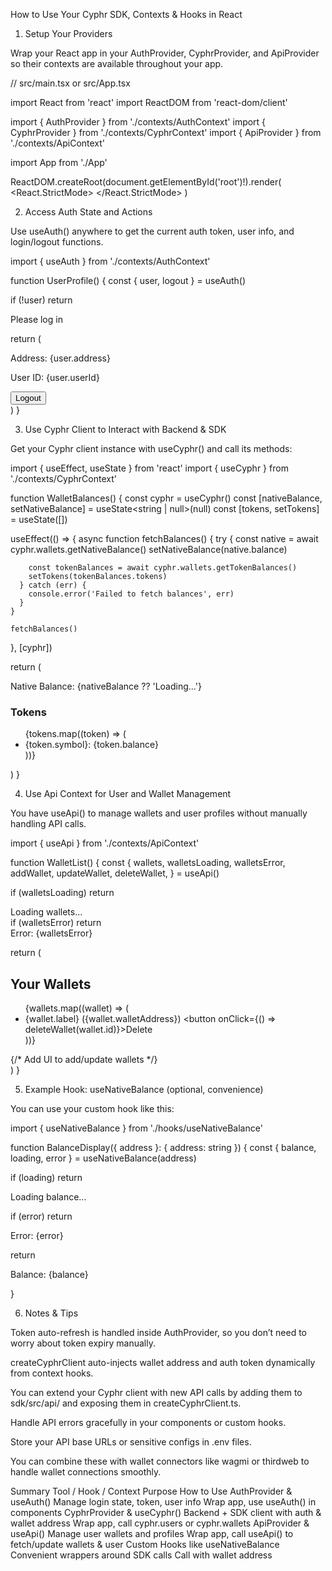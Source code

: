 How to Use Your Cyphr SDK, Contexts & Hooks in React
1. Setup Your Providers

Wrap your React app in your AuthProvider, CyphrProvider, and ApiProvider so their contexts are available throughout your app.

// src/main.tsx or src/App.tsx

import React from 'react'
import ReactDOM from 'react-dom/client'

import { AuthProvider } from './contexts/AuthContext'
import { CyphrProvider } from './contexts/CyphrContext'
import { ApiProvider } from './contexts/ApiContext'

import App from './App'

ReactDOM.createRoot(document.getElementById('root')!).render(
  <React.StrictMode>
    <AuthProvider>
      <CyphrProvider>
        <ApiProvider>
          <App />
        </ApiProvider>
      </CyphrProvider>
    </AuthProvider>
  </React.StrictMode>
)

2. Access Auth State and Actions

Use useAuth() anywhere to get the current auth token, user info, and login/logout functions.

import { useAuth } from './contexts/AuthContext'

function UserProfile() {
  const { user, logout } = useAuth()

  if (!user) return <div>Please log in</div>

  return (
    <div>
      <p>Address: {user.address}</p>
      <p>User ID: {user.userId}</p>
      <button onClick={logout}>Logout</button>
    </div>
  )
}

3. Use Cyphr Client to Interact with Backend & SDK

Get your Cyphr client instance with useCyphr() and call its methods:

import { useEffect, useState } from 'react'
import { useCyphr } from './contexts/CyphrContext'

function WalletBalances() {
  const cyphr = useCyphr()
  const [nativeBalance, setNativeBalance] = useState<string | null>(null)
  const [tokens, setTokens] = useState([])

  useEffect(() => {
    async function fetchBalances() {
      try {
        const native = await cyphr.wallets.getNativeBalance()
        setNativeBalance(native.balance)

        const tokenBalances = await cyphr.wallets.getTokenBalances()
        setTokens(tokenBalances.tokens)
      } catch (err) {
        console.error('Failed to fetch balances', err)
      }
    }

    fetchBalances()
  }, [cyphr])

  return (
    <div>
      <p>Native Balance: {nativeBalance ?? 'Loading...'}</p>
      <h3>Tokens</h3>
      <ul>
        {tokens.map((token) => (
          <li key={token.contractAddress}>
            {token.symbol}: {token.balance}
          </li>
        ))}
      </ul>
    </div>
  )
}

4. Use Api Context for User and Wallet Management

You have useApi() to manage wallets and user profiles without manually handling API calls.

import { useApi } from './contexts/ApiContext'

function WalletList() {
  const {
    wallets,
    walletsLoading,
    walletsError,
    addWallet,
    updateWallet,
    deleteWallet,
  } = useApi()

  if (walletsLoading) return <div>Loading wallets...</div>
  if (walletsError) return <div>Error: {walletsError}</div>

  return (
    <div>
      <h2>Your Wallets</h2>
      <ul>
        {wallets.map((wallet) => (
          <li key={wallet.id}>
            {wallet.label} ({wallet.walletAddress})
            <button onClick={() => deleteWallet(wallet.id)}>Delete</button>
          </li>
        ))}
      </ul>
      {/* Add UI to add/update wallets */}
    </div>
  )
}

5. Example Hook: useNativeBalance (optional, convenience)

You can use your custom hook like this:

import { useNativeBalance } from './hooks/useNativeBalance'

function BalanceDisplay({ address }: { address: string }) {
  const { balance, loading, error } = useNativeBalance(address)

  if (loading) return <p>Loading balance...</p>
  if (error) return <p>Error: {error}</p>

  return <p>Balance: {balance}</p>
}

6. Notes & Tips

Token auto-refresh is handled inside AuthProvider, so you don’t need to worry about token expiry manually.

createCyphrClient auto-injects wallet address and auth token dynamically from context hooks.

You can extend your Cyphr client with new API calls by adding them to sdk/src/api/ and exposing them in createCyphrClient.ts.

Handle API errors gracefully in your components or custom hooks.

Store your API base URLs or sensitive configs in .env files.

You can combine these with wallet connectors like wagmi or thirdweb to handle wallet connections smoothly.

Summary
Tool / Hook / Context	Purpose	How to Use
AuthProvider & useAuth()	Manage login state, token, user info	Wrap app, use useAuth() in components
CyphrProvider & useCyphr()	Backend + SDK client with auth & wallet address	Wrap app, call cyphr.users or cyphr.wallets
ApiProvider & useApi()	Manage user wallets and profiles	Wrap app, call useApi() to fetch/update wallets & user
Custom Hooks like useNativeBalance	Convenient wrappers around SDK calls	Call with wallet address